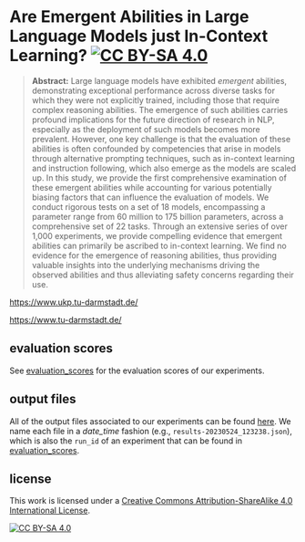 # Are Emergent Abilities in Large Language Models just In-Context Learning? [![CC BY-SA 4.0][cc-by-sa-shield]][cc-by-sa]

> **Abstract:** Large language models have exhibited *emergent* abilities, demonstrating exceptional performance across diverse tasks for which they were not explicitly trained, including those that require complex reasoning abilities. The emergence of such abilities carries profound implications for the future direction of research in NLP, especially as the deployment of such models becomes more prevalent. However, one key challenge is that the evaluation of these abilities is often confounded by competencies that arise in models through alternative prompting techniques, such as in-context learning and instruction following, which also emerge as the models are scaled up. In this study, we provide the first comprehensive examination of these emergent abilities while accounting for various potentially biasing factors that can influence the evaluation of models. We conduct rigorous tests on a set of 18 models, encompassing a parameter range from 60 million to 175 billion parameters, across a comprehensive set of 22 tasks. Through an extensive series of over 1,000 experiments, we provide compelling evidence that emergent abilities can primarily be ascribed to in-context learning. We find no evidence for the emergence of reasoning abilities, thus providing valuable insights into the underlying mechanisms driving the observed abilities and thus alleviating safety concerns regarding their use.

https://www.ukp.tu-darmstadt.de/

https://www.tu-darmstadt.de/

## evaluation scores
See [evaluation_scores](https://github.com/UKPLab/on-emergence/blob/main/evaluation_scores.csv) for the evaluation scores of our experiments.

## output files
All of the output files associated to our experiments can be found [here](https://tudatalib.ulb.tu-darmstadt.de/handle/tudatalib/3931). We name each file in a *date_time* fashion (e.g., ```results-20230524_123238.json```), which is also the ```run_id``` of an experiment that can be found in [evaluation_scores](https://github.com/UKPLab/on-emergence/blob/main/evaluation_scores.csv).

## license

This work is licensed under a
[Creative Commons Attribution-ShareAlike 4.0 International License][cc-by-sa].

[![CC BY-SA 4.0][cc-by-sa-image]][cc-by-sa]

[cc-by-sa]: http://creativecommons.org/licenses/by-sa/4.0/
[cc-by-sa-image]: https://licensebuttons.net/l/by-sa/4.0/88x31.png
[cc-by-sa-shield]: https://img.shields.io/badge/License-CC%20BY--SA%204.0-lightgrey.svg
